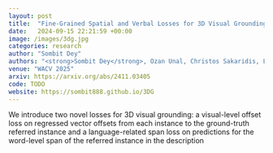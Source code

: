 ```yaml
---
layout: post
title:  "Fine-Grained Spatial and Verbal Losses for 3D Visual Grounding"
date:   2024-09-15 22:21:59 +00:00
image: /images/3dg.jpg
categories: research
author: "Sombit Dey"
authors: "<strong>Sombit Dey</strong>, Ozan Unal, Christos Sakaridis, Luc Van Gool "
venue: "WACV 2025"
arxiv: https://arxiv.org/abs/2411.03405
code: TODO
website: https://sombit888.github.io/3DG
---
```

We introduce two novel losses for 3D visual grounding: a visual-level offset loss on regressed vector offsets from each instance to the ground-truth referred instance and a language-related span loss on predictions for the word-level span of the referred instance in the description